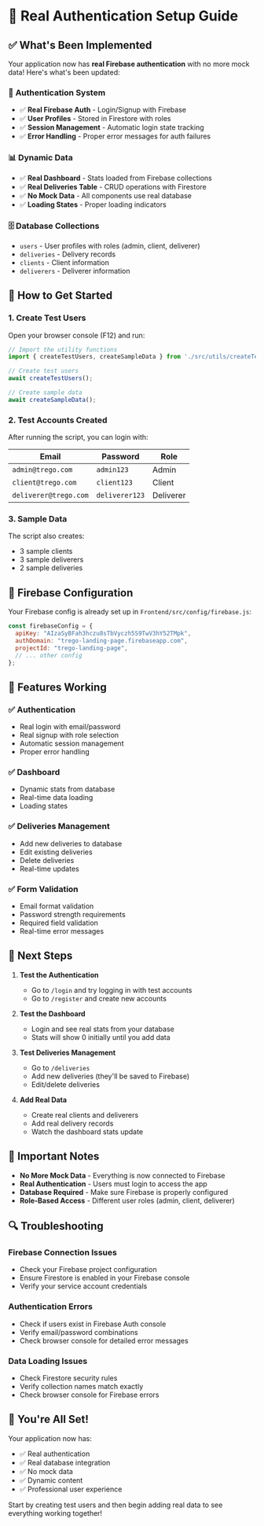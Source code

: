 # 🔐 Real Authentication Setup Guide

## ✅ What's Been Implemented

Your application now has **real Firebase authentication** with no more mock data! Here's what's been updated:

### 🔑 **Authentication System**
- ✅ **Real Firebase Auth** - Login/Signup with Firebase
- ✅ **User Profiles** - Stored in Firestore with roles
- ✅ **Session Management** - Automatic login state tracking
- ✅ **Error Handling** - Proper error messages for auth failures

### 📊 **Dynamic Data**
- ✅ **Real Dashboard** - Stats loaded from Firebase collections
- ✅ **Real Deliveries Table** - CRUD operations with Firestore
- ✅ **No Mock Data** - All components use real database
- ✅ **Loading States** - Proper loading indicators

### 🗄️ **Database Collections**
- `users` - User profiles with roles (admin, client, deliverer)
- `deliveries` - Delivery records
- `clients` - Client information
- `deliverers` - Deliverer information

## 🚀 How to Get Started

### 1. **Create Test Users**

Open your browser console (F12) and run:

```javascript
// Import the utility functions
import { createTestUsers, createSampleData } from './src/utils/createTestUser.js';

// Create test users
await createTestUsers();

// Create sample data
await createSampleData();
```

### 2. **Test Accounts Created**

After running the script, you can login with:

| Email | Password | Role |
|-------|----------|------|
| `admin@trego.com` | `admin123` | Admin |
| `client@trego.com` | `client123` | Client |
| `deliverer@trego.com` | `deliverer123` | Deliverer |

### 3. **Sample Data**

The script also creates:
- 3 sample clients
- 3 sample deliverers  
- 2 sample deliveries

## 🔧 **Firebase Configuration**

Your Firebase config is already set up in `Frontend/src/config/firebase.js`:

```javascript
const firebaseConfig = {
  apiKey: "AIzaSyBFah3hczu8sTbVyczh5S9TwV3hY52TMpk",
  authDomain: "trego-landing-page.firebaseapp.com",
  projectId: "trego-landing-page",
  // ... other config
};
```

## 📱 **Features Working**

### ✅ **Authentication**
- Real login with email/password
- Real signup with role selection
- Automatic session management
- Proper error handling

### ✅ **Dashboard**
- Dynamic stats from database
- Real-time data loading
- Loading states

### ✅ **Deliveries Management**
- Add new deliveries to database
- Edit existing deliveries
- Delete deliveries
- Real-time updates

### ✅ **Form Validation**
- Email format validation
- Password strength requirements
- Required field validation
- Real-time error messages

## 🎯 **Next Steps**

1. **Test the Authentication**
   - Go to `/login` and try logging in with test accounts
   - Go to `/register` and create new accounts

2. **Test the Dashboard**
   - Login and see real stats from your database
   - Stats will show 0 initially until you add data

3. **Test Deliveries Management**
   - Go to `/deliveries` 
   - Add new deliveries (they'll be saved to Firebase)
   - Edit/delete deliveries

4. **Add Real Data**
   - Create real clients and deliverers
   - Add real delivery records
   - Watch the dashboard stats update

## 🚨 **Important Notes**

- **No More Mock Data** - Everything is now connected to Firebase
- **Real Authentication** - Users must login to access the app
- **Database Required** - Make sure Firebase is properly configured
- **Role-Based Access** - Different user roles (admin, client, deliverer)

## 🔍 **Troubleshooting**

### Firebase Connection Issues
- Check your Firebase project configuration
- Ensure Firestore is enabled in your Firebase console
- Verify your service account credentials

### Authentication Errors
- Check if users exist in Firebase Auth console
- Verify email/password combinations
- Check browser console for detailed error messages

### Data Loading Issues
- Check Firestore security rules
- Verify collection names match exactly
- Check browser console for Firebase errors

## 🎉 **You're All Set!**

Your application now has:
- ✅ Real authentication
- ✅ Real database integration  
- ✅ No mock data
- ✅ Dynamic content
- ✅ Professional user experience

Start by creating test users and then begin adding real data to see everything working together!

